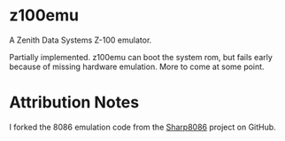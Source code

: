 # z100emu

A Zenith Data Systems Z-100 emulator.

Partially implemented. z100emu can boot the system rom, but fails early because of missing hardware emulation. More to come at some point.

# Attribution Notes

I forked the 8086 emulation code from the [Sharp8086](https://github.com/Programmdude/Sharp8086) project on GitHub.